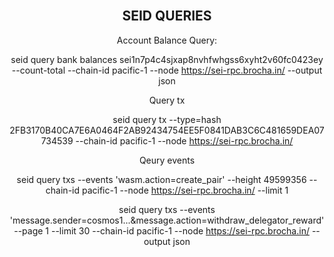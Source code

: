 <div align="center">
  <div>&nbsp;</div>

## SEID QUERIES

Account Balance Query:

seid query bank balances sei1n7p4c4sjxap8nvhfwhgss6xyht2v60fc0423ey --count-total --chain-id pacific-1 --node https://sei-rpc.brocha.in/ --output json

Query tx

seid query tx --type=hash 2FB3170B40CA7E6A0464F2AB92434754EE5F0841DAB3C6C481659DEA07734539 --chain-id pacific-1 --node https://sei-rpc.brocha.in/

Qeury events

seid query txs --events 'wasm.action=create_pair' --height 49599356 --chain-id pacific-1 --node https://sei-rpc.brocha.in/ --limit 1

seid query txs --events 'message.sender=cosmos1...&message.action=withdraw_delegator_reward' --page 1 --limit 30 --chain-id pacific-1 --node https://sei-rpc.brocha.in/ --output json

</div>

